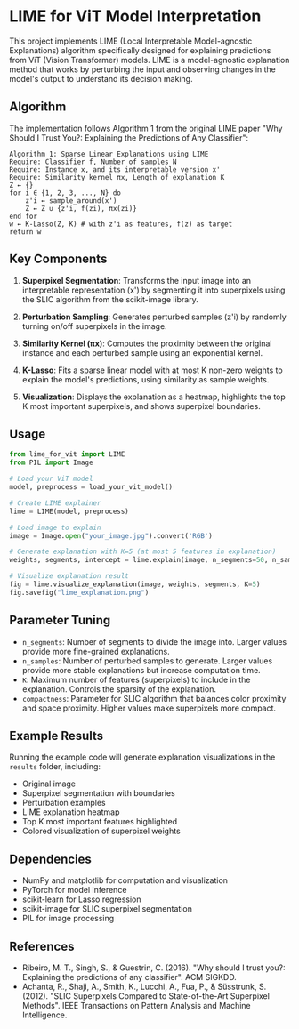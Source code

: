 # LIME for ViT Model Interpretation

This project implements LIME (Local Interpretable Model-agnostic Explanations) algorithm specifically designed for explaining predictions from ViT (Vision Transformer) models. LIME is a model-agnostic explanation method that works by perturbing the input and observing changes in the model's output to understand its decision making.

## Algorithm

The implementation follows Algorithm 1 from the original LIME paper "Why Should I Trust You?: Explaining the Predictions of Any Classifier":

```
Algorithm 1: Sparse Linear Explanations using LIME
Require: Classifier f, Number of samples N
Require: Instance x, and its interpretable version x'
Require: Similarity kernel πx, Length of explanation K
Z ← {}
for i ∈ {1, 2, 3, ..., N} do
    z'i ← sample_around(x')
    Z ← Z ∪ {z'i, f(zi), πx(zi)}
end for
w ← K-Lasso(Z, K) # with z'i as features, f(z) as target
return w
```

## Key Components

1. **Superpixel Segmentation**: Transforms the input image into an interpretable representation (x') by segmenting it into superpixels using the SLIC algorithm from the scikit-image library.

2. **Perturbation Sampling**: Generates perturbed samples (z'i) by randomly turning on/off superpixels in the image.

3. **Similarity Kernel (πx)**: Computes the proximity between the original instance and each perturbed sample using an exponential kernel.

4. **K-Lasso**: Fits a sparse linear model with at most K non-zero weights to explain the model's predictions, using similarity as sample weights.

5. **Visualization**: Displays the explanation as a heatmap, highlights the top K most important superpixels, and shows superpixel boundaries.

## Usage

```python
from lime_for_vit import LIME
from PIL import Image

# Load your ViT model
model, preprocess = load_your_vit_model()

# Create LIME explainer
lime = LIME(model, preprocess)

# Load image to explain
image = Image.open("your_image.jpg").convert('RGB')

# Generate explanation with K=5 (at most 5 features in explanation)
weights, segments, intercept = lime.explain(image, n_segments=50, n_samples=1000, K=5)

# Visualize explanation result
fig = lime.visualize_explanation(image, weights, segments, K=5)
fig.savefig("lime_explanation.png")
```

## Parameter Tuning

- `n_segments`: Number of segments to divide the image into. Larger values provide more fine-grained explanations.
- `n_samples`: Number of perturbed samples to generate. Larger values provide more stable explanations but increase computation time.
- `K`: Maximum number of features (superpixels) to include in the explanation. Controls the sparsity of the explanation.
- `compactness`: Parameter for SLIC algorithm that balances color proximity and space proximity. Higher values make superpixels more compact.

## Example Results

Running the example code will generate explanation visualizations in the `results` folder, including:
- Original image
- Superpixel segmentation with boundaries
- Perturbation examples
- LIME explanation heatmap
- Top K most important features highlighted
- Colored visualization of superpixel weights

## Dependencies

- NumPy and matplotlib for computation and visualization
- PyTorch for model inference
- scikit-learn for Lasso regression
- scikit-image for SLIC superpixel segmentation
- PIL for image processing

## References

- Ribeiro, M. T., Singh, S., & Guestrin, C. (2016). "Why should I trust you?: Explaining the predictions of any classifier". ACM SIGKDD.
- Achanta, R., Shaji, A., Smith, K., Lucchi, A., Fua, P., & Süsstrunk, S. (2012). "SLIC Superpixels Compared to State-of-the-Art Superpixel Methods". IEEE Transactions on Pattern Analysis and Machine Intelligence. 